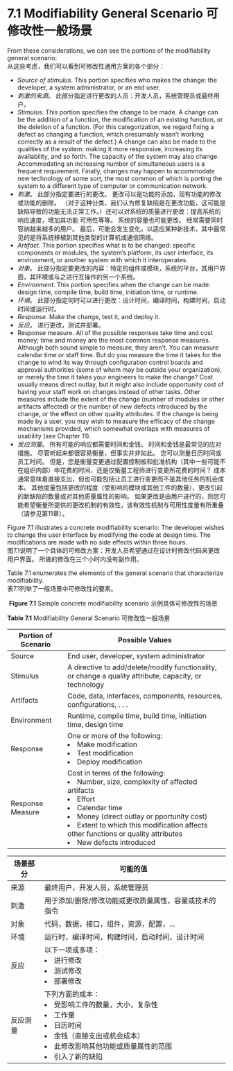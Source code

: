 7.1 Modifiability General Scenario 可修改性一般场景
===

From these considerations, we can see the portions of the modifiability general scenario:  
从这些考虑，我们可以看到可修改性通用方案的各个部分：

* _Source of stimulus_. This portion specifies who makes the change: the developer, a system administrator, or an end user.
* _刺激的来源_。 此部分指定进行更改的人员：开发人员，系统管理员或最终用户。
* _Stimulus_. This portion specifies the change to be made. A change can be the addition of a function, the modification of an existing function, or the deletion of a function. (For this categorization, we regard fixing a defect as changing a function, which presumably wasn’t working correctly as a result of the defect.) A change can also be made to the qualities of the system: making it more responsive, increasing its availability, and so forth. The capacity of the system may also change. Accommodating an increasing number of simultaneous users is a frequent requirement. Finally, changes may happen to accommodate new technology of some sort, the most common of which is porting the system to a different type of computer or communication network.
* _刺激_。 此部分指定要进行的更改。 更改可以是功能的添加，现有功能的修改或功能的删除。 （对于这种分类，我们认为修复缺陷是在更改功能，这可能是缺陷导致的功能无法正常工作。）还可以对系统的质量进行更改：提高系统的响应速度，增加其功能 可用性等等。 系统的容量也可能更改。 经常需要同时容纳越来越多的用户。 最后，可能会发生变化，以适应某种新技术，其中最常见的是将系统移植到其他类型的计算机或通信网络。
* _Artifact_. This portion specifies what is to be changed: specific components or modules, the system’s platform, its user interface, its environment, or another system with which it interoperates.
* _对象_。 此部分指定要更改的内容：特定的组件或模块，系统的平台，其用户界面，其环境或与之进行互操作的另一个系统。
* _Environment_. This portion specifies when the change can be made: design time, compile time, build time, initiation time, or runtime.
* _环境_。 此部分指定何时可以进行更改：设计时间，编译时间，构建时间，启动时间或运行时。
* _Response_. Make the change, test it, and deploy it.
* _反应_。 进行更改，测试并部署。
* Response measure. All of the possible responses take time and cost money; time and money are the most common response measures. Although both sound simple to measure, they aren’t. You can measure calendar time or staff time. But do you measure the time it takes for the change to wind its way through configuration control boards and approval authorities (some of whom may be outside your organization), or merely the time it takes your engineers to make the change? Cost usually means direct outlay, but it might also include opportunity cost of having your staff work on changes instead of other tasks. Other measures include the extent of the change (number of modules or other artifacts affected) or the number of new defects introduced by the change, or the effect on other quality attributes. If the change is being made by a user, you may wish to measure the efficacy of the change mechanisms provided, which somewhat overlaps with measures of usability (see Chapter 11).
* _反应测量_。 所有可能的响应都需要时间和金钱。 时间和金钱是最常见的应对措施。 尽管听起来都很容易衡量，但事实并非如此。 您可以测量日历时间或员工时间。 但是，您是衡量变更通过配置控制板和批准机构（其中一些可能不在组织内部）中花费的时间，还是仅衡量工程师进行变更所花费的时间？ 成本通常意味着直接支出，但也可能包括让员工进行变更而不是其他任务的机会成本。 其他度量包括更改的程度（受影响的模块或其他工件的数量），更改引起的新缺陷的数量或对其他质量属性的影响。 如果更改是由用户进行的，则您可能希望衡量所提供的更改机制的有效性，该有效性机制与可用性度量有所重叠（请参见第11章）。

Figure 7.1 illustrates a concrete modifiability scenario: The developer wishes to change the user interface by modifying the code at design time. The modifications are made with no side effects within three hours.  
图7.1说明了一个具体的可修改方案：开发人员希望通过在设计时修改代码来更改用户界面。 所做的修改在三个小时内没有副作用。

Table 7.1 enumerates the elements of the general scenario that characterize modifiability.  
表7.1列举了一般场景中可修改性的要素。

![]()
**Figure 7.1** Sample concrete modifiability scenario 示例具体可修改性的场景

**Table 7.1** Modifiability General Scenario 可修改性一般场景

Portion of Scenario | Possible Values
--|--
Source | End user, developer, system administrator
Stimulus | A directive to add/delete/modify functionality, or change a quality attribute, capacity, or technology
Artifacts | Code, data, interfaces, components, resources, configurations, . . .
Environment | Runtime, compile time, build time, initiation time, design time
Response | One or more of the following:<br><li>Make modification<br><li>Test modification<br><li>Deploy modification
Response Measure | Cost in terms of the following:<br><li>Number, size, complexity of affected artifacts<br><li>Effort<br><li>Calendar time<br><li>Money (direct outlay or pportunity cost)<br><li>Extent to which this modification affects other functions or quality attributes<br><li>New defects introduced

场景部分 | 可能的值
--|--
来源 | 最终用户，开发人员，系统管理员
刺激 | 用于添加/删除/修改功能或更改质量属性，容量或技术的指令
对象 | 代码，数据，接口，组件，资源，配置，...
环境 | 运行时，编译时间，构建时间，启动时间，设计时间
反应 | 以下一项或多项：<br> <li>进行修改<br> <li>测试修改<br> <li>部署修改
反应测量 | 下列方面的成本：<br> <li>受影响工件的数量，大小，复杂性<br> <li>工作量<br> <li>日历时间<br> <li>金钱（直接支出或机会成本） <br> <li>此修改影响其他功能或质量属性的范围<br> <li>引入了新的缺陷
